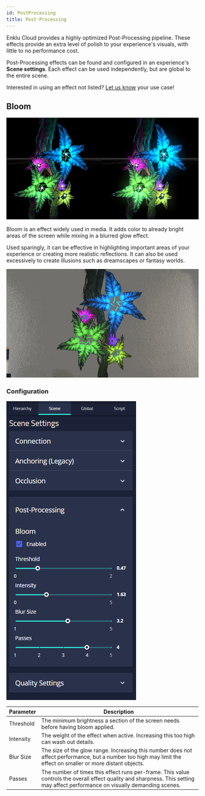 ```yaml
---
id: PostProcessing
title: Post-Processing
---
```


Enklu Cloud provides a highly optimized Post-Processing pipeline. 
These effects provide an extra level of polish to your experience's visuals, with little to no performance cost.

Post-Processing effects can be found and configured in an experience's **Scene settings**.
Each effect can be used independently, but are global to the entire scene.

Interested in using an effect not listed? <a href='/contact'>Let us know</a> your use case!

## Bloom

![Bloom](/img/product/editor/Bloom.png)

Bloom is an effect widely used in media. 
It adds color to already bright areas of the screen while mixing in a blurred glow effect. 

Used sparingly, it can be effective in highlighting important areas of your experience or creating more realistic reflections. 
It can also be used excessively to create illusions such as dreamscapes or fantasy worlds.

![Bloom](/img/product/editor/Bloom.gif)

### Configuration

![Bloom Controls](/img/product/editor/BloomControls.png)

| Parameter | Description |
|---|---|
| Threshold  | The minimum brightness a section of the screen needs before having bloom applied. |
| Intensity  | The weight of the effect when active. Increasing this too high can wash out details. |
| Blur Size  | The size of the glow range. Increasing this number does not affect performance, but a number too high may limit the effect on smaller or more distant objects. |
| Passes     | The number of times this effect runs per-frame. This value controls the overall effect quality and sharpness. This setting may affect performance on visually demanding scenes. |

